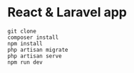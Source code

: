 # React & Laravel app

```
git clone
composer install
npm install
php artisan migrate
php artisan serve
npm run dev
```
